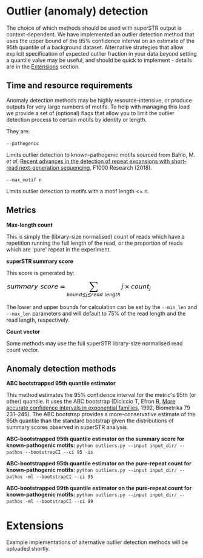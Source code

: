 # Outlier (anomaly) detection

The choice of which methods should be used with superSTR output is context-dependent. We have implemented an outlier detection method that uses the upper bound of the 95% confidence interval on an estimate of the 95th quantile of a background dataset. Alternative strategies that allow explicit specification of expected outlier fraction in your data beyond setting a quantile value may be useful, and should be quick to implement - details are in the [Extensions](#extensions) section.

## Time and resource requirements

Anomaly detection methods may be highly resource-intensive, or produce outputs for very large numbers of motifs. To help with managing this load we provide a set of (optional) flags that allow you to limit the outlier detection process to certain motifs by identity or length. 

They are:

`--pathogenic`

Limits outlier detection to known-pathogenic motifs sourced from Bahlo, M. *et al*, [Recent advances in the detection of repeat expansions with short-read next-generation sequencing](https://f1000research.com/articles/7-736/v1), F1000 Research (2018).

`--max_motif n`

Limits outlier detection to motifs with a motif length <= n.


## Metrics

**Max-length count**

This is simply the (library-size normalised) count of reads which have a repetition running the full length of the read, or the proportion of reads which are 'pure' repeat in the experiment.

**superSTR summary score**

This score is generated by:

![summary score](info_score.png)

The lower and upper bounds for calculation can be set by the `--min_len` and `--max_len` parameters and will default to 75% of the read length and the read length, respectively.

**Count vector**

Some methods may use the full superSTR library-size normalised read count vector.

## Anomaly detection methods

**ABC bootstrapped 95th quantile estimator**

This method estimates the 95% confidence interval for the metric's 95th (or other) quantile. It uses the ABC bootstrap (Diciccio T, Efron B, [More accurate confidence intervals in exponential families](http://citeseerx.ist.psu.edu/viewdoc/download?doi=10.1.1.998.7855&rep=rep1&type=pdf), 1992, Biometrika 79 231–245). The ABC bootstrap provides a more-conservative estimate of the 95th quantile than the standard bootstrap given the distributions of summary scores observed in superSTR analysis.

**ABC-bootstrapped 95th quantile estimator on the summary score for known-pathogenic motifs:** `python outliers.py --input input_dir/ --pathos --bootstrapCI --ci 95 -is`

**ABC-bootstrapped 95th quantile estimator on the pure-repeat count for known-pathogenic motifs:** `python outliers.py --input input_dir/ --pathos -ml --bootstrapCI --ci 95`

**ABC-bootstrapped 99th quantile estimator on the pure-repeat count for known-pathogenic motifs:** `python outliers.py --input input_dir/ --pathos -ml --bootstrapCI --ci 99`

# Extensions

Example implementations of alternative outlier detection methods will be uploaded shortly.
